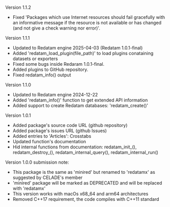 Version 1.1.2

* Fixed 'Packages which use Internet resources should fail gracefully with an informative message
if the resource is not available or has changed (and not give a check warning nor error)'.

Version 1.1.1

* Updated to Redatam engine 2025-04-03 (Redatam 1.0.1-final)
* Added 'redatam_load_plugin(file_path)' to load plugins conataining datasets or exporters
* Fixed some bugs inside Redaram 1.0.1-final.
* Added plugins to GitHub repository.
* Fixed redatam_info() output

Version 1.1.0

* Updated to Redatam engine 2024-12-22
* Added 'redatam_info()' function to get extended API information
* Added support to create Redatam databases: 'redatam_create()'

Version 1.0.1

* Added package's source code URL (github repository)
* Added package's issues  URL (github Issues)
* Added entries to 'Articles': Crosstabs
* Updated function's documentation
* Hid internal functions from documentation: redatam_init\_(), redatam_destroy\_(), redatam_internal_query(), redatam_internal_run()


Version 1.0.0 submission note:

* This package is the same as 'minired' but renamed to 'redatamx' as suggested by CELADE's member
* 'minired' package will be marked as DEPRECATED and will be replaced with 'redatamx'
* This version works with macOs x68_64 and arm64 architectures
* Removed C++17 requirement, the code compiles with C++11 standard


 
